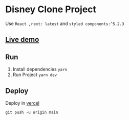 # Disney Clone Project

Use `React `, `next: latest` and `styled components:^5.2.3`

## [Live demo](https://disneycloneproject.vercel.app/)

## Run

1. Install dependencies `yarn`
2. Run Project `yarn dev`

## Deploy

Deploy in [vercel](https://vercel.com/dashboard)

`git push -u origin main`
